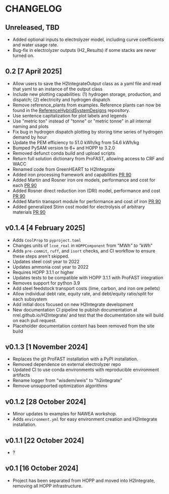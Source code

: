 # CHANGELOG

## Unreleased, TBD
- Added optional inputs to electrolyzer model, including curve coefficients and water usage rate.
- Bug-fix in electrolyzer outputs (H2_Results) if some stacks are never turned on.

## 0.2 [7 April 2025]

- Allow users to save the H2IntegrateOutput class as a yaml file and read that yaml to an instance of the output class
- Include new plotting capabilities: (1) hydrogen storage, production, and dispatch; (2) electricity and hydrogen dispatch
- Remove reference_plants from examples. Reference plants can now be found in the [ReferenceHybridSystemDesigns](https://github.com/NREL/ReferenceHybridSystemDesigns) repository.
- Use sentence capitalization for plot labels and legends
- Use "metric ton" instead of "tonne" or "metric tonne" in all internal naming and plots
- Fix bug in hydrogen dispatch plotting by storing time series of hydrogen demand by hour
- Update the PEM efficiency to 51.0 kWh/kg from 54.6 kWh/kg
- Bumped PySAM version to 6+ and HOPP to 3.2.0
- Removed defunct conda build and upload scripts
- Return full solution dictionary from ProFAST, allowing access to CRF and WACC
- Renamed code from GreenHEART to H2Integrate
- Added iron processing framework and capabilities [PR 90](https://github.com/NREL/H2Integrate/pull/90)
- Added Martin and Rosner iron ore models, performance and cost for each [PR 90](https://github.com/NREL/H2Integrate/pull/90)
- Added Rosner direct reduction iron (DRI) model, performance and cost [PR 90](https://github.com/NREL/H2Integrate/pull/90)
- Added Martin transport module for performance and cost of iron [PR 90](https://github.com/NREL/H2Integrate/pull/90)
- Added generalized Stinn cost model for electrolysis of arbitrary materials [PR 90](https://github.com/NREL/H2Integrate/pull/90)

## v0.1.4 [4 February 2025]

- Adds `CoolProp` to `pyproject.toml`
- Changes units of `lcoe_real` in `HOPPComponent` from "MW*h" to "kW*h"
- Adds `pre-commit`, `ruff`, and `isort` checks, and CI workflow to ensure these steps aren't
  skipped.
- Updates steel cost year to 2022
- Updates ammonia cost year to 2022
- Requires HOPP 3.1.1 or higher
- Updates tests to be compatible with HOPP 3.1.1 with ProFAST integration
- Removes support for python 3.9
- Add steel feedstock transport costs (lime, carbon, and iron ore pellets)
- Allow individual debt rate, equity rate, and debt/equity ratio/split for each subsystem
- Add initial docs focused on new H2Integrate development
- New documentation CI pipeline to publish documentation at nrel.github.io/H2Integrate/ and test
  that the documentation site will build on each pull request.
- Placeholder documentation content has been removed from the site build

## v0.1.3 [1 November 2024]

- Replaces the git ProFAST installation with a PyPI installation.
- Removed dependence on external electrolyzer repo
- Updated CI to use conda environments with reproducible environment artifacts
- Rename logger from "wisdem/weis" to "h2integrate"
- Remove unsupported optimization algorithms

## v0.1.2 [28 October 2024]

- Minor updates to examples for NAWEA workshop.
- Adds `environment.yml` for easy environment creation and H2Integrate installation.

## v0.1.1 [22 October 2024]

- ?

## v0.1 [16 October 2024]

- Project has been separated from HOPP and moved into H2Integrate, removing all HOPP infrastructure.
